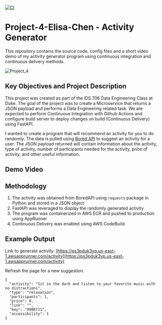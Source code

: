 [![CI](https://github.com/nogibjj/Project-4-Elisa-Chen/actions/workflows/makefile.yml/badge.svg)](https://github.com/nogibjj/Project-4-Elisa-Chen/actions/workflows/makefile.yml)
# Project-4-Elisa-Chen - Activity Generator

This repository contains the source code, config files and a short video demo of my activity generator program using continuous integration and continuous delivery methods. 

![Project_4](https://user-images.githubusercontent.com/25168588/202618952-57517222-0201-4c91-a601-86b5f07c0be9.png)

## Key Objectives and Project Description
This project was created as part of the IDS 706 Data Engineering Class at Duke. The goal of the project was to create a Microservice that returns a JSON payload and performs a Data Engineering related task. We are expected to perform Continuous Integration with Github Actions and configure build server to deploy changes on build (Continuous Delivery) using FastAPI.

I wanted to create a program that will recommend an activity for you to do randomly. The data is pulled using [Bored API](https://www.boredapi.com/) to suggest an activity for a user. The JSON payload returned will contain information about the activity, type of activity, number of participants needed for the activity, price of activity, and other useful information. 

## Demo Video

## Methodology
1. The activity was obtained from BoredAPI using `requests` package in Python and stored in a JSON object
2. FastAPI was leveraged to display the randomly generated activity
3. The program was containerized in AWS ECR and pushed to production using AppRunner
4. Continuous Delivery was enabled using AWS CodeBuild.

## Example Output

Link to generate activity: [https://ps3pduk3yp.us-east-1.awsapprunner.com/activity](https://ps3pduk3yp.us-east-1.awsapprunner.com/activity)

Refresh the page for a new suggestion.

```
{
  "activity": "Sit in the dark and listen to your favorite music with no distractions",
  "type": "relaxation",
  "participants": 1,
  "price": 0,
  "link": "",
  "key": "9908721",
  "accessibility": 1
}
```
